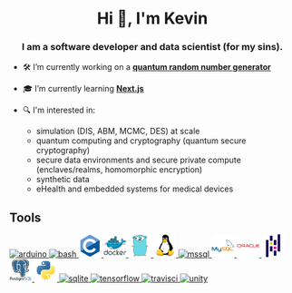 <h1 align="center">Hi 👋, I'm Kevin</h1>
<h3 align="center">I am a software developer and data scientist (for my sins). </h3>

- 🛠️ I’m currently working on a [**quantum random number generator**](https://github.com/KevinFasusi/qrng)

- 🎓 I’m currently learning [**Next.js**](https://nextjs.org)

- 🔍 I'm interested in:
  - simulation (DIS, ABM, MCMC, DES) at scale
  - quantum computing and cryptography (quantum secure cryptography)
  - secure data environments and secure private compute (enclaves/realms, homomorphic encryption)
  - synthetic data 
  - eHealth and embedded systems for medical devices

<h2>Tools</h2>
 <p align="left"><a href="https://www.arduino.cc/" target="_blank" rel="noreferrer">
        <img src="https://cdn.worldvectorlogo.com/logos/arduino-1.svg" alt="arduino" width="40" height="40"/> </a>
       <a href="https://www.gnu.org/software/bash/" target="_blank"
                                                            rel="noreferrer"> <img
                src="https://www.vectorlogo.zone/logos/gnu_bash/gnu_bash-icon.svg" alt="bash" width="40" height="40"/>
        </a> <a href="https://www.cprogramming.com/" target="_blank" rel="noreferrer"> <img
                src="https://raw.githubusercontent.com/devicons/devicon/master/icons/c/c-original.svg" alt="c"
                width="40" height="40"/> </a> <a href="https://www.docker.com/" target="_blank"
                                                               rel="noreferrer"> <img
                src="https://raw.githubusercontent.com/devicons/devicon/master/icons/docker/docker-original-wordmark.svg"
                alt="docker" width="40" height="40"/> </a>
        <a href="https://golang.org" target="_blank" rel="noreferrer"> <img
                src="https://raw.githubusercontent.com/devicons/devicon/master/icons/go/go-original.svg" alt="go"
                width="40" height="40"/> </a> <a href="https://www.linux.org/" target="_blank"
                                                                  rel="noreferrer"> <img
                src="https://raw.githubusercontent.com/devicons/devicon/master/icons/linux/linux-original.svg"
                alt="linux" width="40" height="40"/> </a> <a href="https://www.microsoft.com/en-us/sql-server"
                                                             target="_blank" rel="noreferrer"> <img
                src="https://www.svgrepo.com/show/303229/microsoft-sql-server-logo.svg" alt="mssql" width="40"
                height="40"/> </a> <a href="https://www.mysql.com/" target="_blank" rel="noreferrer"> <img
                src="https://raw.githubusercontent.com/devicons/devicon/master/icons/mysql/mysql-original-wordmark.svg"
                alt="mysql" width="40" height="40"/> </a> <a href="https://www.oracle.com/" target="_blank"
                                                             rel="noreferrer"> <img
                src="https://raw.githubusercontent.com/devicons/devicon/master/icons/oracle/oracle-original.svg"
                alt="oracle" width="40" height="40"/> </a> <a href="https://pandas.pydata.org/" target="_blank"
                                                              rel="noreferrer"> <img
                src="https://raw.githubusercontent.com/devicons/devicon/2ae2a900d2f041da66e950e4d48052658d850630/icons/pandas/pandas-original.svg"
                alt="pandas" width="40" height="40"/> </a> <a href="https://www.postgresql.org" target="_blank"
                                                              rel="noreferrer"> <img
                src="https://raw.githubusercontent.com/devicons/devicon/master/icons/postgresql/postgresql-original-wordmark.svg"
                alt="postgresql" width="40" height="40"/> </a> <a href="https://www.python.org" target="_blank"
                                                                  rel="noreferrer"> <img
                src="https://raw.githubusercontent.com/devicons/devicon/master/icons/python/python-original.svg"
                alt="python" width="40" height="40"/> </a> <a href="https://www.sqlite.org/" target="_blank" rel="noreferrer"> <img
                src="https://www.vectorlogo.zone/logos/sqlite/sqlite-icon.svg" alt="sqlite" width="40" height="40"/>
        </a> <a href="https://www.tensorflow.org" target="_blank" rel="noreferrer"> <img
                src="https://www.vectorlogo.zone/logos/tensorflow/tensorflow-icon.svg" alt="tensorflow" width="40"
                height="40"/> </a> <a href="https://travis-ci.org" target="_blank" rel="noreferrer"> <img
                src="https://www.vectorlogo.zone/logos/travis-ci/travis-ci-icon.svg" alt="travisci" width="40"
                height="40"/> </a> <a href="https://unity.com/" target="_blank" rel="noreferrer"> <img
                src="https://www.vectorlogo.zone/logos/unity3d/unity3d-icon.svg" alt="unity" width="40" height="40"/>
        </a></p>
